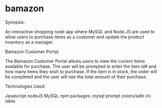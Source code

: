 # bamazon

Synopsis:

An interactive shopping node app where MySQL and Node.JS are used to allow users to purchase items as a customer and update the product inventory as a manager.

Bamazon Customer Portal:

The Bamazon Customer Portal allows users to view the current items available for purchase. The user will be prompted to enter the item id# and how many items they wish to purchase. If the item is in stock, the order will be completed and the user will see the total amount of their purchase.

Technologies Used:

Javascript
nodeJS
MySQL
npm packages:
    mysql
    prompt
    colors/safe
    cli-table
